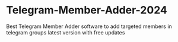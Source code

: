 # Telegram-Member-Adder-2024
Best Telegram Member Adder software to add targeted members in telegram groups latest version with free updates
